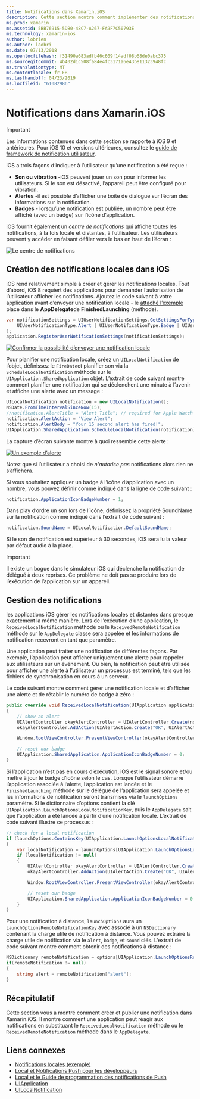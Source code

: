 ```yaml
---
title: Notifications dans Xamarin.iOS
description: Cette section montre comment implémenter des notifications locales dans Xamarin.iOS. Il explique les différents éléments d’interface utilisateur d’une notification d’iOS et traitent de l’API d’impliquée dans la création et affichage d’une notification.
ms.prod: xamarin
ms.assetid: 5BB76915-5DB0-48C7-A267-FA9F7C50793E
ms.technology: xamarin-ios
author: lobrien
ms.author: laobri
ms.date: 07/13/2018
ms.openlocfilehash: f31490a683adfb46c609f14adf08b68de0abc375
ms.sourcegitcommit: 4b402d1c508fa84e4fc3171a6e43b811323948fc
ms.translationtype: MT
ms.contentlocale: fr-FR
ms.lasthandoff: 04/23/2019
ms.locfileid: "61082986"
---
```

# <a name="notifications-in-xamarinios"></a>Notifications dans Xamarin.iOS

> [!IMPORTANT]
> Les informations contenues dans cette section se rapporte à iOS 9 et antérieures. Pour iOS 10 et versions ultérieures, consultez le [guide de framework de notification utilisateur](~/ios/platform/user-notifications/index.md).

iOS a trois façons d’indiquer à l’utilisateur qu’une notification a été reçue :

- **Son ou vibration** -iOS peuvent jouer un son pour informer les utilisateurs. Si le son est désactivé, l’appareil peut être configuré pour vibration.
- **Alertes** -il est possible d’afficher une boîte de dialogue sur l’écran des informations sur la notification.
- **Badges** - lorsqu’une notification est publiée, un nombre peut être affiché (avec un badge) sur l’icône d’application.

iOS fournit également un *centre de notifications* qui affiche toutes les notifications, à la fois locale et distantes, à l’utilisateur. Les utilisateurs peuvent y accéder en faisant défiler vers le bas en haut de l’écran :

![Le centre de notifications](local-notifications-in-ios-images/image13.png "le centre de notifications")

## <a name="creating-local-notifications-in-ios"></a>Création des notifications locales dans iOS

iOS rend relativement simple à créer et gérer les notifications locales.
Tout d’abord, iOS 8 requiert des applications pour demander l’autorisation de l’utilisateur afficher les notifications. Ajoutez le code suivant à votre application avant d’envoyer une notification locale - le [attaché l’exemple](https://developer.xamarin.com/samples/monotouch/LocalNotifications/) place dans le **AppDelegate**de **FinishedLaunching** (méthode).

```csharp
var notificationSettings = UIUserNotificationSettings.GetSettingsForTypes(
    UIUserNotificationType.Alert | UIUserNotificationType.Badge | UIUserNotificationType.Sound, null
);
application.RegisterUserNotificationSettings(notificationSettings);
```

[![Confirmer la possibilité d’envoyer une notification locale](local-notifications-in-ios-images/image0-sml.png "confirmant la possibilité d’envoyer une notification locale")](local-notifications-in-ios-images/image0.png#lightbox)

Pour planifier une notification locale, créez un `UILocalNotification` de l’objet, définissez le `FireDate`et planifier son via la `ScheduleLocalNotification` méthode sur le `UIApplication.SharedApplication` objet. L’extrait de code suivant montre comment planifier une notification qui se déclenchent une minute à l’avenir et affiche une alerte avec un message :

```csharp
UILocalNotification notification = new UILocalNotification();
NSDate.FromTimeIntervalSinceNow(15);
//notification.AlertTitle = "Alert Title"; // required for Apple Watch notifications
notification.AlertAction = "View Alert";
notification.AlertBody = "Your 15 second alert has fired!";
UIApplication.SharedApplication.ScheduleLocalNotification(notification);
```

La capture d’écran suivante montre à quoi ressemble cette alerte :

[![](local-notifications-in-ios-images/image2-sml.png "Un exemple d’alerte")](local-notifications-in-ios-images/image2.png#lightbox)

Notez que si l’utilisateur a choisi de *n'autorise pas* notifications alors rien ne s’affichera.

Si vous souhaitez appliquer un badge à l’icône d’application avec un nombre, vous pouvez définir comme indiqué dans la ligne de code suivant :

```csharp
notification.ApplicationIconBadgeNumber = 1;
```

Dans play d’ordre un son lors de l’icône, définissez la propriété SoundName sur la notification comme indiqué dans l’extrait de code suivant :

```csharp
notification.SoundName = UILocalNotification.DefaultSoundName;
```

Si le son de notification est supérieur à 30 secondes, iOS sera lu la valeur par défaut audio à la place.

> [!IMPORTANT]
> Il existe un bogue dans le simulateur iOS qui déclenche la notification de délégué à deux reprises. Ce problème ne doit pas se produire lors de l’exécution de l’application sur un appareil.

## <a name="handling-notifications"></a>Gestion des notifications

les applications iOS gérer les notifications locales et distantes dans presque exactement la même manière. Lors de l’exécution d’une application, le `ReceivedLocalNotification` méthode ou le `ReceivedRemoteNotification` méthode sur le `AppDelegate` classe sera appelée et les informations de notification recevront en tant que paramètre.

Une application peut traiter une notification de différentes façons. Par exemple, l’application peut afficher uniquement une alerte pour rappeler aux utilisateurs sur un événement. Ou bien, la notification peut être utilisée pour afficher une alerte à l’utilisateur un processus est terminé, tels que les fichiers de synchronisation en cours à un serveur.

Le code suivant montre comment gérer une notification locale et d’afficher une alerte et de rétablir le numéro de badge à zéro :

```csharp
public override void ReceivedLocalNotification(UIApplication application, UILocalNotification notification)
{
    // show an alert
    UIAlertController okayAlertController = UIAlertController.Create(notification.AlertAction, notification.AlertBody, UIAlertControllerStyle.Alert);
    okayAlertController.AddAction(UIAlertAction.Create("OK", UIAlertActionStyle.Default, null));

    Window.RootViewController.PresentViewController(okayAlertController, true, null);

    // reset our badge
    UIApplication.SharedApplication.ApplicationIconBadgeNumber = 0;
}
```

Si l’application n’est pas en cours d’exécution, iOS est le signal sonore et/ou mettre à jour le badge d’icône selon le cas. Lorsque l’utilisateur démarre l’application associée à l’alerte, l’application est lancée et le `FinishedLaunching` méthode sur le délégué de l’application sera appelée et les informations de notification seront transmises via le `launchOptions` paramètre. Si le dictionnaire d’options contient la clé `UIApplication.LaunchOptionsLocalNotificationKey`, puis le `AppDelegate` sait que l’application a été lancée à partir d’une notification locale. L’extrait de code suivant illustre ce processus :

```csharp
// check for a local notification
if (launchOptions.ContainsKey(UIApplication.LaunchOptionsLocalNotificationKey))
{
    var localNotification = launchOptions[UIApplication.LaunchOptionsLocalNotificationKey] as UILocalNotification;
    if (localNotification != null)
    {
        UIAlertController okayAlertController = UIAlertController.Create(localNotification.AlertAction, localNotification.AlertBody, UIAlertControllerStyle.Alert);
        okayAlertController.AddAction(UIAlertAction.Create("OK", UIAlertActionStyle.Default, null));

        Window.RootViewController.PresentViewController(okayAlertController, true, null);

        // reset our badge
        UIApplication.SharedApplication.ApplicationIconBadgeNumber = 0;
    }
}
```

Pour une notification à distance, `launchOptions` aura un `LaunchOptionsRemoteNotificationKey` avec associé à un `NSDictionary` contenant la charge utile de notification à distance. Vous pouvez extraire la charge utile de notification via le `alert`, `badge`, et `sound` clés. L’extrait de code suivant montre comment obtenir des notifications à distance :

```csharp
NSDictionary remoteNotification = options[UIApplication.LaunchOptionsRemoteNotificationKey];
if(remoteNotification != null)
{
    string alert = remoteNotification["alert"];
}
```

## <a name="summary"></a>Récapitulatif

Cette section vous a montré comment créer et publier une notification dans Xamarin.iOS. Il montre comment une application peut réagir aux notifications en substituant le `ReceivedLocalNotification` méthode ou le `ReceivedRemoteNotification` méthode dans le `AppDelegate`.

## <a name="related-links"></a>Liens connexes

- [Notifications locales (exemple)](https://developer.xamarin.com/samples/monotouch/LocalNotifications)
- [Local et Notifications Push pour les développeurs](https://developer.apple.com/notifications/)
- [Local et le Guide de programmation des notifications de Push](https://developer.apple.com/library/prerelease/content/documentation/NetworkingInternet/Conceptual/RemoteNotificationsPG/)
- [UIApplication](http://iosapi.xamarin.com/?link=T%3aMonoTouch.UIKit.UIApplication)
- [UILocalNotification](http://iosapi.xamarin.com/?link=T%3aMonoTouch.UIKit.UILocalNotification)
